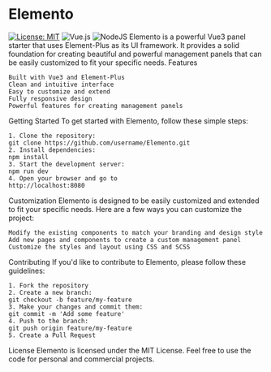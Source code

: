 # Elemento
[![License: MIT](https://img.shields.io/badge/License-MIT-yellow.svg)](https://opensource.org/licenses/MIT)
![Vue.js](https://img.shields.io/badge/vuejs-%2335495e.svg?style=for-the-badge&logo=vuedotjs&logoColor=%234FC08D)
![NodeJS](https://img.shields.io/badge/node.js-6DA55F?style=for-the-badge&logo=node.js&logoColor=white)
Elemento is a powerful Vue3 panel starter that uses Element-Plus as its UI framework. It provides a solid foundation for creating beautiful and powerful management panels that can be easily customized to fit your specific needs.
Features

    Built with Vue3 and Element-Plus
    Clean and intuitive interface
    Easy to customize and extend
    Fully responsive design
    Powerful features for creating management panels

Getting Started
To get started with Elemento, follow these simple steps:

    1. Clone the repository:
    git clone https://github.com/username/Elemento.git
    2. Install dependencies:
    npm install
    3. Start the development server:
    npm run dev
    4. Open your browser and go to
    http://localhost:8080

Customization
Elemento is designed to be easily customized and extended to fit your specific needs. Here are a few ways you can customize the project:

    Modify the existing components to match your branding and design style
    Add new pages and components to create a custom management panel
    Customize the styles and layout using CSS and SCSS

Contributing
If you'd like to contribute to Elemento, please follow these guidelines:

    1. Fork the repository
    2. Create a new branch:
    git checkout -b feature/my-feature
    3. Make your changes and commit them:
    git commit -m 'Add some feature'
    4. Push to the branch:
    git push origin feature/my-feature
    5. Create a Pull Request

License
Elemento is licensed under the MIT License. Feel free to use the code for personal and commercial projects.
